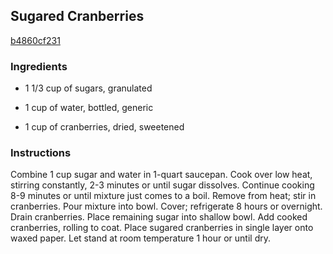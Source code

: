 ## Sugared Cranberries

[b4860cf231](http://www.landolakes.com/recipe/1397/sugared-cranberries)

### Ingredients

 - 1 1/3 cup of sugars, granulated

 - 1 cup of water, bottled, generic

 - 1 cup of cranberries, dried, sweetened

### Instructions

Combine 1 cup sugar and water in 1-quart saucepan. Cook over low heat, stirring constantly, 2-3 minutes or until sugar dissolves. Continue cooking 8-9 minutes or until mixture just comes to a boil. Remove from heat; stir in cranberries. Pour mixture into bowl. Cover; refrigerate 8 hours or overnight. Drain cranberries. Place remaining sugar into shallow bowl. Add cooked cranberries, rolling to coat. Place sugared cranberries in single layer onto waxed paper. Let stand at room temperature 1 hour or until dry.